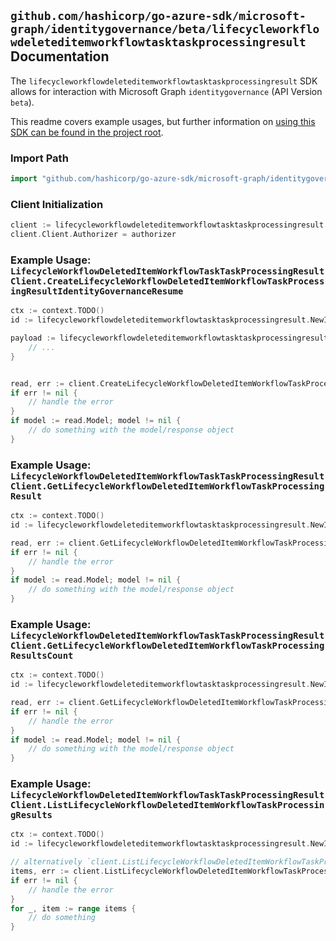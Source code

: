 
## `github.com/hashicorp/go-azure-sdk/microsoft-graph/identitygovernance/beta/lifecycleworkflowdeleteditemworkflowtasktaskprocessingresult` Documentation

The `lifecycleworkflowdeleteditemworkflowtasktaskprocessingresult` SDK allows for interaction with Microsoft Graph `identitygovernance` (API Version `beta`).

This readme covers example usages, but further information on [using this SDK can be found in the project root](https://github.com/hashicorp/go-azure-sdk/tree/main/docs).

### Import Path

```go
import "github.com/hashicorp/go-azure-sdk/microsoft-graph/identitygovernance/beta/lifecycleworkflowdeleteditemworkflowtasktaskprocessingresult"
```


### Client Initialization

```go
client := lifecycleworkflowdeleteditemworkflowtasktaskprocessingresult.NewLifecycleWorkflowDeletedItemWorkflowTaskTaskProcessingResultClientWithBaseURI("https://graph.microsoft.com")
client.Client.Authorizer = authorizer
```


### Example Usage: `LifecycleWorkflowDeletedItemWorkflowTaskTaskProcessingResultClient.CreateLifecycleWorkflowDeletedItemWorkflowTaskProcessingResultIdentityGovernanceResume`

```go
ctx := context.TODO()
id := lifecycleworkflowdeleteditemworkflowtasktaskprocessingresult.NewIdentityGovernanceLifecycleWorkflowDeletedItemWorkflowIdTaskIdTaskProcessingResultID("workflowId", "taskId", "taskProcessingResultId")

payload := lifecycleworkflowdeleteditemworkflowtasktaskprocessingresult.CreateLifecycleWorkflowDeletedItemWorkflowTaskProcessingResultIdentityGovernanceResumeRequest{
	// ...
}


read, err := client.CreateLifecycleWorkflowDeletedItemWorkflowTaskProcessingResultIdentityGovernanceResume(ctx, id, payload, lifecycleworkflowdeleteditemworkflowtasktaskprocessingresult.DefaultCreateLifecycleWorkflowDeletedItemWorkflowTaskProcessingResultIdentityGovernanceResumeOperationOptions())
if err != nil {
	// handle the error
}
if model := read.Model; model != nil {
	// do something with the model/response object
}
```


### Example Usage: `LifecycleWorkflowDeletedItemWorkflowTaskTaskProcessingResultClient.GetLifecycleWorkflowDeletedItemWorkflowTaskProcessingResult`

```go
ctx := context.TODO()
id := lifecycleworkflowdeleteditemworkflowtasktaskprocessingresult.NewIdentityGovernanceLifecycleWorkflowDeletedItemWorkflowIdTaskIdTaskProcessingResultID("workflowId", "taskId", "taskProcessingResultId")

read, err := client.GetLifecycleWorkflowDeletedItemWorkflowTaskProcessingResult(ctx, id, lifecycleworkflowdeleteditemworkflowtasktaskprocessingresult.DefaultGetLifecycleWorkflowDeletedItemWorkflowTaskProcessingResultOperationOptions())
if err != nil {
	// handle the error
}
if model := read.Model; model != nil {
	// do something with the model/response object
}
```


### Example Usage: `LifecycleWorkflowDeletedItemWorkflowTaskTaskProcessingResultClient.GetLifecycleWorkflowDeletedItemWorkflowTaskProcessingResultsCount`

```go
ctx := context.TODO()
id := lifecycleworkflowdeleteditemworkflowtasktaskprocessingresult.NewIdentityGovernanceLifecycleWorkflowDeletedItemWorkflowIdTaskID("workflowId", "taskId")

read, err := client.GetLifecycleWorkflowDeletedItemWorkflowTaskProcessingResultsCount(ctx, id, lifecycleworkflowdeleteditemworkflowtasktaskprocessingresult.DefaultGetLifecycleWorkflowDeletedItemWorkflowTaskProcessingResultsCountOperationOptions())
if err != nil {
	// handle the error
}
if model := read.Model; model != nil {
	// do something with the model/response object
}
```


### Example Usage: `LifecycleWorkflowDeletedItemWorkflowTaskTaskProcessingResultClient.ListLifecycleWorkflowDeletedItemWorkflowTaskProcessingResults`

```go
ctx := context.TODO()
id := lifecycleworkflowdeleteditemworkflowtasktaskprocessingresult.NewIdentityGovernanceLifecycleWorkflowDeletedItemWorkflowIdTaskID("workflowId", "taskId")

// alternatively `client.ListLifecycleWorkflowDeletedItemWorkflowTaskProcessingResults(ctx, id, lifecycleworkflowdeleteditemworkflowtasktaskprocessingresult.DefaultListLifecycleWorkflowDeletedItemWorkflowTaskProcessingResultsOperationOptions())` can be used to do batched pagination
items, err := client.ListLifecycleWorkflowDeletedItemWorkflowTaskProcessingResultsComplete(ctx, id, lifecycleworkflowdeleteditemworkflowtasktaskprocessingresult.DefaultListLifecycleWorkflowDeletedItemWorkflowTaskProcessingResultsOperationOptions())
if err != nil {
	// handle the error
}
for _, item := range items {
	// do something
}
```
